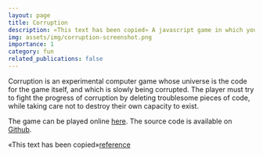 ```yaml
---
layout: page
title: Corruption
description: «This text has been copied» A javascript game in which you roam around the game's own code, killing viruses and eating yin-yangs.
img: assets/img/corruption-screenshot.png
importance: 1
category: fun
related_publications: false
---
```




Corruption is an experimental computer game whose universe is the code for the game itself, and which is slowly being corrupted. The player must try to fight the progress of corruption by deleting troublesome pieces of code, while taking care not to destroy their own capacity to exist.

The game can be played online [here](https://omgwac.com/corruption/). The source code is available on [Github](https://github.com/SamAdamDay/corruption).

«This text has been copied»[reference](https://samadamday.com/projects/corruption/)

